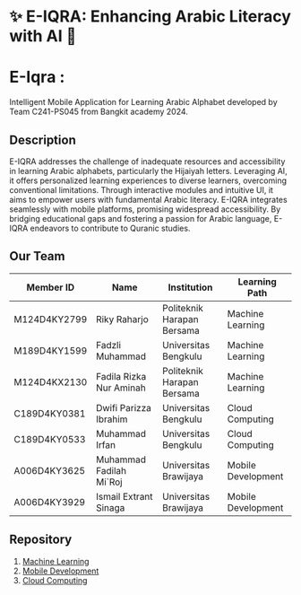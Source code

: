 # ✨ E-IQRA: Enhancing Arabic Literacy with AI  💫

# E-Iqra : 
Intelligent Mobile Application for Learning Arabic Alphabet developed by Team C241-PS045 from Bangkit academy 2024.

## Description
E-IQRA addresses the challenge of inadequate resources and accessibility in learning Arabic alphabets, particularly the Hijaiyah letters. Leveraging AI, it offers personalized learning experiences to diverse learners, overcoming conventional limitations. Through interactive modules and intuitive UI, it aims to empower users with fundamental Arabic literacy. E-IQRA integrates seamlessly with mobile platforms, promising widespread accessibility. By bridging educational gaps and fostering a passion for Arabic language, E-IQRA endeavors to contribute to  Quranic studies.

## Our Team

| Member ID    | Name                       | Institution                   | Learning Path           | 
|--------------|----------------------------|-------------------------------|-------------------------|
| M124D4KY2799 | Riky Raharjo               | Politeknik Harapan Bersama    | Machine Learning        | 
| M189D4KY1599 | Fadzli Muhammad            | Universitas Bengkulu          | Machine Learning        |
| M124D4KX2130 | Fadila Rizka Nur Aminah    | Politeknik Harapan Bersama    | Machine Learning        | 
| C189D4KY0381 | Dwifi Parizza Ibrahim      | Universitas Bengkulu          | Cloud Computing         | 
| C189D4KY0533 | Muhammad Irfan             | Universitas Bengkulu          | Cloud Computing         | 
| A006D4KY3625 | Muhammad Fadilah Mi`Roj    | Universitas Brawijaya         | Mobile Development      | 
| A006D4KY3929 | Ismail Extrant Sinaga      | Universitas Brawijaya         | Mobile Development      | 


## Repository

1. [Machine Learning](https://github.com/E-IQRA/Model-Classification)
2. [Mobile Development](https://github.com/E-IQRA/Mobile-Development)
3. [Cloud Computing](https://github.com/E-IQRA/model-API)
